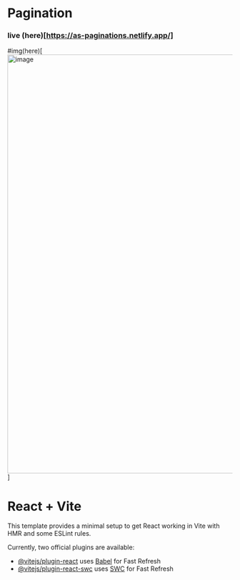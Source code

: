 # Pagination 
### live (here)[https://as-paginations.netlify.app/]
#img(here)[<img width="938" alt="image" src="https://github.com/anshu1016/pagination/assets/69161719/213fb17c-5bf1-4331-b752-212f39ee04c9">]



# React + Vite

This template provides a minimal setup to get React working in Vite with HMR and some ESLint rules.

Currently, two official plugins are available:

- [@vitejs/plugin-react](https://github.com/vitejs/vite-plugin-react/blob/main/packages/plugin-react/README.md) uses [Babel](https://babeljs.io/) for Fast Refresh
- [@vitejs/plugin-react-swc](https://github.com/vitejs/vite-plugin-react-swc) uses [SWC](https://swc.rs/) for Fast Refresh

